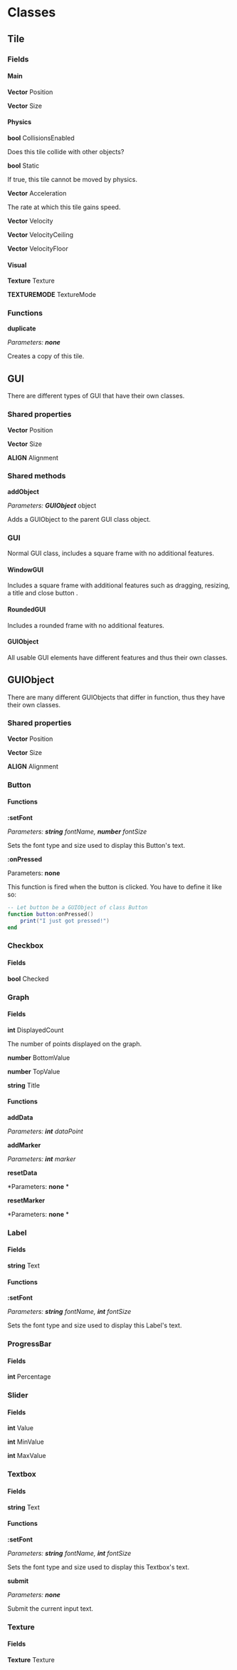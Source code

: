 # Classes

## Tile

### Fields

#### Main

**Vector** Position

**Vector** Size

#### Physics

**bool** CollisionsEnabled

Does this tile collide with other objects?

**bool** Static

If true, this tile cannot be moved by physics.

**Vector** Acceleration

The rate at which this tile gains speed.

**Vector** Velocity

**Vector** VelocityCeiling

**Vector** VelocityFloor

#### Visual

**Texture** Texture

**TEXTUREMODE** TextureMode

### Functions

**duplicate**

*Parameters: __none__*

Creates a copy of this tile.

## GUI

There are different types of GUI that have their own classes.

### Shared properties

**Vector** Position

**Vector** Size 

**ALIGN** Alignment

### Shared methods

**addObject**

*Parameters: __GUIObject__* object

Adds a GUIObject to the parent GUI class object.

### GUI

Normal GUI class, includes a square frame with no additional features.

#### WindowGUI

Includes a square frame with additional features such as dragging, resizing, a title and close button .

#### RoundedGUI

Includes a rounded frame with no additional features.

#### GUIObject

All usable GUI elements have different features and thus their own classes.

## GUIObject

There are many different GUIObjects that differ in function, thus they have their own classes.

### Shared properties

**Vector** Position

**Vector** Size 

**ALIGN** Alignment

### Button

#### Functions

**:setFont**

*Parameters: __string__ fontName, __number__ fontSize*

Sets the font type and size used to display this Button's text.

**:onPressed**

Parameters: **none**

This function is fired when the button is clicked. You have to define it like so:

```lua
-- Let button be a GUIObject of class Button
function button:onPressed()
	print("I just got pressed!")
end
```



### Checkbox

#### Fields

**bool** Checked

### Graph

#### Fields

**int** DisplayedCount

The number of points displayed on the graph.

**number** BottomValue

**number** TopValue

**string** Title

#### Functions

**addData**

*Parameters: __int__ dataPoint*

**addMarker**

*Parameters: __int__ marker*

**resetData**

*Parameters: __none__ *

**resetMarker**

*Parameters: __none__ *

### Label

#### Fields

**string** Text

#### Functions

**:setFont**

*Parameters: __string__ fontName, __int__ fontSize*

Sets the font type and size used to display this Label's text.

### ProgressBar

#### Fields

**int** Percentage

### Slider

#### Fields

**int** Value

**int** MinValue

**int** MaxValue

### Textbox

#### Fields

**string** Text

#### Functions

**:setFont**

*Parameters: __string__ fontName, __int__ fontSize*

Sets the font type and size used to display this Textbox's text.

**submit**

*Parameters: __none__*

Submit the current input text.

### Texture

#### Fields

**Texture** Texture



